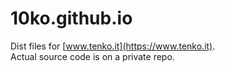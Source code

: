 # 10ko.github.io
Dist files for [www.tenko.it](https://www.tenko.it).  
Actual source code is on a private repo.
